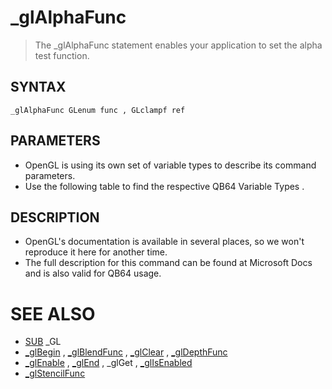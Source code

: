 # _glAlphaFunc
> The _glAlphaFunc statement enables your application to set the alpha test function.

## SYNTAX
`_glAlphaFunc GLenum func , GLclampf ref`

## PARAMETERS
* OpenGL is using its own set of variable types to describe its command parameters.
* Use the following table to find the respective QB64 Variable Types .


## DESCRIPTION
* OpenGL's documentation is available in several places, so we won't reproduce it here for another time.
* The full description for this command can be found at Microsoft Docs and is also valid for QB64 usage.


# SEE ALSO
* [SUB](SUB.md) _GL
* [_glBegin](_glBegin.md) , [_glBlendFunc](_glBlendFunc.md) , [_glClear](_glClear.md) , [_glDepthFunc](_glDepthFunc.md)
* [_glEnable](_glEnable.md) , [_glEnd](_glEnd.md) , _glGet , [_glIsEnabled](_glIsEnabled.md)
* [_glStencilFunc](_glStencilFunc.md)

